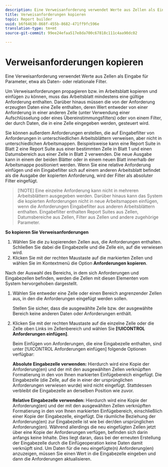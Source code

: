 ```yaml
---
description: Eine Verweisanforderung verwendet Werte aus Zellen als Eingabe für Parameter, etwa als Daten- oder relationale Filter.
title: Verweisanforderungen kopieren
topic: Report builder
uuid: b6f64630-868f-455b-8682-471ff9fc596e
translation-type: tm+mt
source-git-commit: 99ee24efaa517e8da700c67818c111c4aa90dc02

---
```



# Verweisanforderungen kopieren

Eine Verweisanforderung verwendet Werte aus Zellen als Eingabe für Parameter, etwa als Daten- oder relationale Filter.

Um Verweisanforderungen propagieren bzw. im Arbeitsblatt kopieren und einfügen zu können, muss das Arbeitsblatt mindestens eine gültige Anforderung enthalten. Darüber hinaus müssen die von der Anforderung erzeugten Daten eine Zelle enthalten, deren Wert entweder von einer Anforderung in einer anderen Zelle (unter Verwendung einer Aufschlüsselung oder eines Übereinstimmungsfilters) oder von einem Filter, der durch Daten, die in eine Zelle eingegeben werden, gesteuert wird.

Sie können außerdem Anforderungen erstellen, die auf Eingabefilter von Anforderungen in unterschiedlichen Arbeitsblättern verweisen, aber nicht in unterschiedlichen Arbeitsmappen. Beispielsweise kann eine Report Suite in Blatt 2 eine Report Suite aus einer bestimmten Zelle in Blatt 1 und einen Datumsbereich aus einer Zelle in Blatt 2 verwenden. Die neue Ausgabe kann in einem der beiden Blätter oder in einem neuen Blatt innerhalb der Arbeitsmappe positioniert werden. Wenn Sie eine relative Anforderung einfügen und ein Eingabefilter sich auf einem anderen Arbeitsblatt befindet als die Ausgabe der kopierten Anforderung, wird der Filter als absoluter Filter eingefügt.

> [!NOTE] Eine einzelne Anforderung kann nicht in mehreren Arbeitsblättern ausgegeben werden. Darüber hinaus kann das System die kopierten Anforderungen nicht in neue Arbeitsmappen einfügen, wenn die Anforderungen Eingabefilter aus anderen Arbeitsblättern enthalten. Eingabefilter enthalten Report Suites aus Zellen, Datumsbereiche aus Zellen, Filter aus Zellen und andere zugehörige Parameter.

**So kopieren Sie Verweisanforderungen**

1.  Wählen Sie die zu kopierenden Zellen aus, die Anforderungen enthalten. Schließen Sie dabei die Eingabezelle und die Zelle ein, auf die verwiesen wird.
1.  Klicken Sie mit der rechten Maustaste auf die markierten Zellen und wählen Sie im Kontextmenü die Option **Anforderungen kopieren**. 

   Nach der Auswahl des Bereichs, in dem sich Anforderungen und Eingabezellen befinden, werden die Zellen mit diesen Elementen vom System hervorgehoben dargestellt.
1. Wählen Sie entweder eine Zelle oder einen Bereich angrenzender Zellen aus, in den die Anforderungen eingefügt werden sollen.

   Stellen Sie sicher, dass die ausgewählte Zelle bzw. der ausgewählte Bereich keine anderen Daten oder Anforderungen enthält.
1. Klicken Sie mit der rechten Maustaste auf die einzelne Zelle oder die Zelle oben Links im Zellenbereich und wählen Sie **[!UICONTROL Anforderungen einfügen]**.

   Beim Einfügen von Anforderungen, die eine Eingabezelle enthalten, sind unter [!UICONTROL Anforderungen einfügen] folgende Optionen verfügbar:

   **Absolute Eingabezelle verwenden:** Hierdurch wird eine Kopie der Anforderung(en) und der mit den ausgewählten Zellen verknüpften Formatierung in den von Ihnen markierten Einfügebereich eingefügt. Die Eingabezelle (die Zelle, auf die in einer der ursprünglichen Anforderungen verwiesen wurde) wird nicht eingefügt. Stattdessen verbleibt die Eingabezelle an derselben Position wie zuvor.

   **Relative Eingabezelle verwenden:** Hierdurch wird eine Kopie der Anforderung(en) und der mit den ausgewählten Zellen verknüpften Formatierung in den von Ihnen markierten Einfügebereich, einschließlich einer Kopie der Eingabezelle, eingefügt. Die räumliche Beziehung der Anforderung(en) zur Eingabezelle ist wie bei der/den ursprünglichen Anforderung(en). Während allerdings die neu eingefügten Zellen jetzt über eine Kopie der Anforderungen verfügen, befinden sich darin anfangs keine Inhalte. Dies liegt daran, dass bei der erneuten Erstellung der Eingabezelle durch die Einfügeoperation keine Daten damit verknüpft sind. Um Daten für die neu eingefügte(n) Anforderung(en) anzuzeigen, müssen Sie einen Wert in die Eingabezelle eingeben und dann die Anforderungen aktualisieren.
